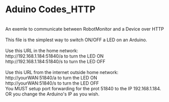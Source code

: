 Aduino Codes_HTTP
================
<br>
An exemle to communicate between RobotMonitor and a Device over HTTP<br>
<br>
This file is the simplest way to switch ON/OFF a LED on an Arduino.<br>
<br>
Use this URL in the home network:<br>
http://192.168.1.184:51840/a to turn the LED ON<br>
http://192.168.1.184:51840/s to turn the LED OFF<br>
<br>
Use this URL from the internet outside home network:<br>
http://yourWAN:51840/a to turn the LED ON<br>
http://yourWAN:51840/s to turn the LED OFF<br>
You MUST setup port forwarding for the prot 51840 to the IP 192.168.1.184. OR you change the Arduino's IP as you wish.<br>
